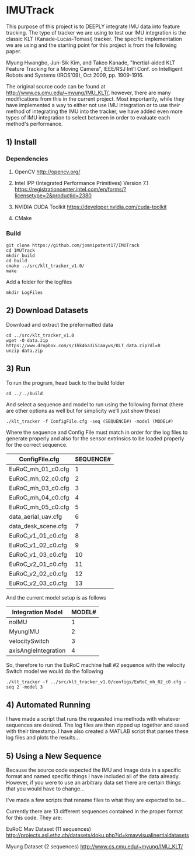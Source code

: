 # IMUTrack
This purpose of this project is to DEEPLY integrate IMU data into feature tracking. The type of tracker we are using to test our IMU integration is the classic KLT (Kanade-Lucas-Tomasi) tracker. The specific implementation we are using and the starting point for this project is from the following paper. 

Myung Hwangbo, Jun-Sik Kim, and Takeo Kanade, "Inertial-aided KLT Feature Tracking for a Moving Camera", IEEE/RSJ Int'l Conf. on Intelligent Robots and Systems (IROS'09), Oct 2009, pp. 1909-1916.

The original source code can be found at http://www.cs.cmu.edu/~myung/IMU_KLT/, however, there are many modifications from this in the current project. Most importantly, while they have implemented a way to either not use IMU integration or to use their method of integrating the IMU into the tracker, we have added even more types of IMU integration to select between in order to evaluate each method's performance. 

## 1) Install

### Dependencies
1) OpenCV
	http://opencv.org/

2) Intel IPP (Integrated Performance Primitives) Version 7.1
	https://registrationcenter.intel.com/en/forms/?licensetype=2&productid=2380

3) NVIDIA CUDA Toolkit
	https://developer.nvidia.com/cuda-toolkit

4) CMake

### Build

```
git clone https://github.com/jomnipotent17/IMUTrack
cd IMUTrack
mkdir build
cd build
cmake ../src/klt_tracker_v1.0/
make
```
Add a folder for the logfiles
```
mkdir LogFiles
```

## 2) Download Datasets

Download and extract the preformatted data
```
cd ../src/klt_tracker_v1.0
wget -O data.zip https://www.dropbox.com/s/1hk46a3i51aayws/KLT_data.zip?dl=0
unzip data.zip
```


## 3) Run

To run the program, head back to the build folder
```
cd ../../build
```
And select a sequence and model to run using the following format (there are other options as well but for simplicity we'll just show these)
```
./klt_tracker -f ConfigFile.cfg -seq (SEQUENCE#) -model (MODEL#)
```
Where the sequence and Config File must match in order for the log files to generate properly and also for the sensor extrinsics to be loaded properly for the correct sequence.



| ConfigFile.cfg      |     SEQUENCE# |
| -----------------  | --------------- |
| EuRoC_mh_01_c0.cfg |       1         |
| EuRoC_mh_02_c0.cfg |      2 |
| EuRoC_mh_03_c0.cfg |      3 |
| EuRoC_mh_04_c0.cfg |      4 |
| EuRoC_mh_05_c0.cfg |        5 |
| data_aerial_uav.cfg |      6 |
| data_desk_scene.cfg |      7 |
| EuRoC_v1_01_c0.cfg |       8 |
| EuRoC_v1_02_c0.cfg |       9 |
| EuRoC_v1_03_c0.cfg |       10 |
| EuRoC_v2_01_c0.cfg |       11 |
| EuRoC_v2_02_c0.cfg |       12 |
| EuRoC_v2_03_c0.cfg |       13 |


And the current model setup is as follows

| Integration Model  |     MODEL# |
| ----------------   | ---------- |
| noIMU |   1 |
| MyungIMU |  2 |
| velocitySwitch |  3 |
| axisAngleIntegration |   4 |


So, therefore to run the EuRoC machine hall #2 sequence with the velocity Switch model we would do the following
```
./klt_tracker -f ../src/klt_tracker_v1.0/configs/EuRoC_mh_02_c0.cfg -seq 2 -model 3
```



## 4) Automated Running 
I have made a script that runs the requested imu methods with whatever sequences are desired. The log files are then zipped up together and saved with their timestamp. I have also created a MATLAB script that parses these log files and plots the results...

## 5) Using a New Sequence
Because the source code expected the IMU and Image data in a specific format and named specific things I have included all of the data already. However, if you were to use an arbitrary data set there are certain things that you would have to change...

I've made a few scripts that rename files to what they are expected to be...



Currently there are 13 different sequences contained in the proper format for this code. They are:

EuRoC Mav Dataset (11 sequences)
	http://projects.asl.ethz.ch/datasets/doku.php?id=kmavvisualinertialdatasets

Myung Dataset (2 sequences)
	http://www.cs.cmu.edu/~myung/IMU_KLT/



